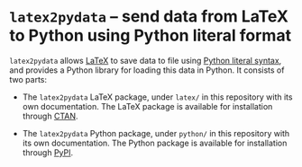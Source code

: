# `latex2pydata` – send data from LaTeX to Python using Python literal format


`latex2pydata` allows [LaTeX](https://www.latex-project.org/) to save data to
file using
[Python literal syntax](https://docs.python.org/3/reference/lexical_analysis.html#literals),
and provides a Python library for loading this data in Python.  It consists of
two parts:

* The `latex2pydata` LaTeX package, under `latex/` in this repository with its
  own  documentation.  The LaTeX package is available for installation through
  [CTAN](https://ctan.org/pkg/latex2pydata).

* The `latex2pydata` Python package, under `python/` in this repository with
  its own  documentation.  The Python package is available for installation
  through [PyPI](https://pypi.org/project/latex2pydata/).
